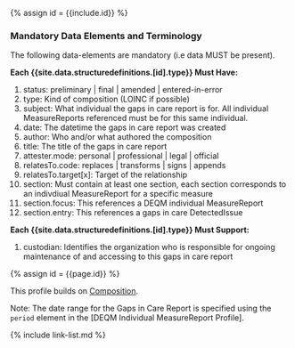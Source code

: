 {% assign id = {{include.id}} %}
<!--Begin Generated Intro Tag (DO NOT REMOVE)-->
### Mandatory Data Elements and Terminology
The following data-elements are mandatory (i.e data MUST be present).

**Each {{site.data.structuredefinitions.[id].type}} Must Have:**
1. status: preliminary \| final \| amended \| entered-in-error
2. type: Kind of composition (LOINC if possible)
3. subject: What individual the gaps in care report is for. All individual MeasureReports referenced must be for this same individual.
4. date: The datetime the gaps in care report was created
5. author: Who and/or what authored the composition
6. title: The title of the gaps in care report
7. attester.mode: personal \| professional \| legal \| official
8. relatesTo.code: replaces \| transforms \| signs \| appends
9. relatesTo.target[x]: Target of the relationship
10. section: Must contain at least one section, each section corresponds to an indivdiual MeasureReport for a specific measure
11. section.focus: This references a DEQM individual MeasureReport
12. section.entry: This references a gaps in care DetectedIssue

**Each {{site.data.structuredefinitions.[id].type}} Must Support:**
1. custodian: Identifies the organization who is responsible for ongoing maintenance of and accessing to this gaps in care report

<!--End Generated Intro (DO NOT REMOVE)-->



{% assign id = {{page.id}} %}

This profile builds on [Composition](https://www.hl7.org/fhir/composition.html).

Note:  The date range for the Gaps in Care Report is specified using the `period` element in the [DEQM Individual MeasureReport Profile].

<!-- ### Examples-->

<!--{% include list-simple-organizations.xhtml %} -->

{% include link-list.md %}
